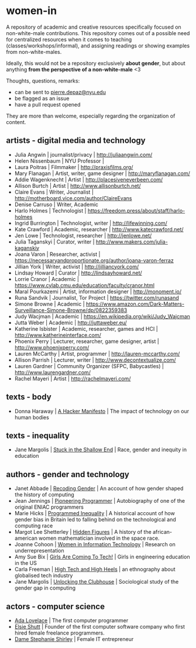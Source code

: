 # women-in
A repository of academic and creative resources specifically focused on non-white-male contributions. This repository comes out of a possible need for centralized resources when it comes to teaching (classes/workshops/informal), and assigning readings or showing examples from non-white-males.

Ideally, this would not be a repository exclusively **about gender**, but about anything **from the perspective of a non-white-male** <3

Thoughts, questions, remarks:
- can be sent to pierre.depaz@nyu.edu
- be flagged as an issue
- have a pull request opened

They are more than welcome, especially regarding the organization of content.


## artists - digital media and technology
- Julia Angwin | journalist/privacy | http://juliaangwin.com/
- Helen Nissenbaum | NYU Professor | 
- Laura Poitras | Filmmaker | http://praxisfilms.org/
- Mary Flanagan | Artist, writer, game designer | http://maryflanagan.com/
- Addie Wagenknecht | Artist | http://placesiveneverbeen.com/
- Allison Burtch | Artist | http://www.allisonburtch.net/
- Claire Evans | Writer, Journalist | http://motherboard.vice.com/author/ClaireEvans
- Denise Carruso | Writer, Academic
- Harlo Holmes | Technologist | https://freedom.press/about/staff/harlo-holmes
- Ingrid Burrington | Technologist, writer | http://lifewinning.com/
- Kate Crawford | Academic, researcher | http://www.katecrawford.net/
- Jen Lowe | Technologist, researcher | http://jenlowe.net/
- Julia Taganskyi | Curator, writer | http://www.makers.com/julia-kaganskiy
- Joana Varon | Researcher, activist | https://necessaryandproportionate.org/author/joana-varon-ferraz
- Jillian York | Writer, activist | http://jilliancyork.com/
- Lindsay Howard | Curator | http://lindsayhoward.net/
- Lorrie Cranor | Academic | https://www.cylab.cmu.edu/education/faculty/cranor.html
- Maral Pourkazemi | Artist, information designer | http://monoment.io/
- Runa Sandvik | Journalist, Tor Project | https://twitter.com/runasand
- Simone Browne | Academic | https://www.amazon.com/Dark-Matters-Surveillance-Simone-Browne/dp/0822359383
- Judy Wacjman | Academic | https://en.wikipedia.org/wiki/Judy_Wajcman
- Jutta Weber | Academic | http://juttaweber.eu/
- Katherine Isbister | Academic, researcher, games and HCI | http://www.katherineinterface.com/
- Phoenix Perry | Lecturer, researcher, game designer, artist | http://www.phoenixperry.com/
- Lauren McCarthy | Artist, programmer | http://lauren-mccarthy.com/
- Allison Parrish | Lecturer, writer | http://www.decontextualize.com/
- Lauren Gardner | Community Organizer (SFPC, Babycastles) | http://www.laurengardner.com/
- Rachel Mayeri | Artist | http://rachelmayeri.com/

## texts - body

- Donna Haraway | [A Hacker Manifesto](http://faculty.georgetown.edu/irvinem/theory/Haraway-CyborgManifesto-1.pdf) | The impact of technology on our human bodies


## texts - inequality

- Jane Margolis | [Stuck in the Shallow End](https://mitpress.mit.edu/books/stuck-shallow-end) | Race, gender and inequity in education




## authors - gender and technology

- Janet Abbade | [Recoding Gender](https://www.lib.vt.edu/events/vsi/abbate.html) | An account of how gender shaped the history of computing
- Jean Jennings | [Pioneering Programmer](https://www.amazon.com/Pioneer-Programmer-Jennings-Computer-Changed/dp/1612480861)  | Autobiography of one of the original ENIAC programmers
- Marie Hicks | [Programmed Inequality](http://programmedinequality.com/) | A historical account of how gender bias in Britain led to falling behind on the technological and computing race
- Margot Lee Shetterley | [Hidden Figures](http://margotleeshetterly.com/hidden-figures-nasas-african-american-computers/) | A history of the african-american women mathematician involved in the space race.
- Joanne Cohoon | [Women in Information Technology](https://mitpress.mit.edu/authors/joanne-cohoon) | Research on underrepresentation
- Amy Sue Bix | [Girls Are Coming To Tech!](https://mitpress.mit.edu/books/girls-coming-tech) | Girls in engineering education in the US
- Carla Freeman | [High Tech and High Heels](https://www.dukeupress.edu/High-Tech-and-High-Heels-in-the-Global-Economy/) | an ethnography about globalised tech industry
- Jane Margolis | [Unlocking the Clubhouse](https://mitpress.mit.edu/books/unlocking-clubhouse) | Sociological study of the gender gap in computing

## actors - computer science

- [Ada Lovelace](https://en.wikipedia.org/wiki/Ada_Lovelace) | The first computer programmer
- [Elsie Shutt](http://ethw.org/Oral-History:Elsie_Shutt) | Founder of the first computer software company who first hired female freelance programmers.
- [Dame Stephanie Shirley](http://www.steveshirley.com/) | Female IT entrepreneur
